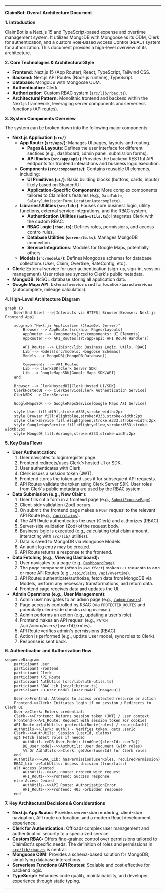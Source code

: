 ---

**ClaimBot: Overall Architecture Document**

**1. Introduction**

ClaimBot is a Next.js 15 and TypeScript-based expense and overtime management system. It utilizes MongoDB with Mongoose as its ODM, Clerk for authentication, and a custom Role-Based Access Control (RBAC) system for authorization. This document provides a high-level overview of its architecture.

**2. Core Technologies & Architectural Style**

*   **Frontend:** Next.js 15 (App Router), React, TypeScript, Tailwind CSS.
*   **Backend:** Next.js API Routes (Node.js runtime), TypeScript.
*   **Database:** MongoDB with Mongoose ODM.
*   **Authentication:** Clerk.
*   **Authorization:** Custom RBAC system ([`src/lib/rbac.ts`](src/lib/rbac.ts:1)).
*   **Architectural Pattern:** Monolithic frontend and backend within the Next.js framework, leveraging server components and serverless functions (API routes).

**3. System Components Overview**

The system can be broken down into the following major components:

*   **Next.js Application (`src/`)**
    *   **App Router (`src/app/`)**: Manages UI pages, layouts, and routing.
        *   **Pages & Layouts**: Defines the user interface for different sections (e.g., dashboard, admin panel, submission forms).
        *   **API Routes (`src/app/api/`)**: Provides the backend RESTful API endpoints for frontend interactions and business logic execution.
    *   **Components (`src/components/`)**: Contains reusable UI elements, including:
        *   **UI Primitives (`ui/`)**: Basic building blocks (buttons, cards, inputs) likely based on Shadcn/UI.
        *   **Application-Specific Components**: More complex components tailored to ClaimBot's features (e.g., `DataTable`, `SalarySubmissionForm`, `LocationAutocomplete`).
    *   **Libraries/Utilities (`src/lib/`)**: Houses core business logic, utility functions, external service integrations, and the RBAC system.
        *   **Authentication Utilities (`auth-utils.ts`)**: Integrates Clerk with the custom RBAC.
        *   **RBAC Logic (`rbac.ts`)**: Defines roles, permissions, and access control rules.
        *   **Database Utilities (`server/db.ts`)**: Manages MongoDB connection.
        *   **Service Integrations**: Modules for Google Maps, potentially others.
    *   **Models (`src/models/`)**: Defines Mongoose schemas for database collections (User, Claim, Overtime, RateConfig, etc.).
*   **Clerk**: External service for user authentication (sign-up, sign-in, session management). User roles are synced to Clerk's public metadata.
*   **MongoDB**: NoSQL database storing all application data.
*   **Google Maps API**: External service used for location-based services (autocomplete, mileage calculation).

**4. High-Level Architecture Diagram**

```mermaid
graph TD
    User[End User] -->|Interacts via HTTPS| Browser[Browser: Next.js Frontend App]

    subgraph "Next.js Application (ClaimBot Server)"
        Browser --> AppRouter[src/app: Pages/Layouts]
        AppRouter --> Components[src/components: UI Elements]
        AppRouter --> API_Routes[src/app/api: API Route Handlers]

        API_Routes --> Lib[src/lib: Business Logic, Utils, RBAC]
        Lib --> Models[src/models: Mongoose Schemas]
        Models --> MongoDB[(MongoDB Database)]

        Components --> API_Routes
        Lib --> ClerkSDK[Clerk Server SDK]
        Lib --> GoogleMapsSDK[Google Maps SDK/API]
    end

    Browser --> ClerkHostedUI{Clerk Hosted UI/SDK}
    ClerkHostedUI --> ClerkService[Clerk Authentication Service]
    ClerkSDK --> ClerkService

    GoogleMapsSDK --> GoogleMapsService[Google Maps API Service]

    style User fill:#f9f,stroke:#333,stroke-width:2px
    style Browser fill:#lightblue,stroke:#333,stroke-width:2px
    style ClerkService fill:#lightgreen,stroke:#333,stroke-width:2px
    style GoogleMapsService fill:#lightyellow,stroke:#333,stroke-width:2px
    style MongoDB fill:#orange,stroke:#333,stroke-width:2px
```

**5. Key Data Flows**

*   **User Authentication:**
    1.  User navigates to login/register page.
    2.  Frontend redirects/uses Clerk's hosted UI or SDK.
    3.  User authenticates with Clerk.
    4.  Clerk issues a session token (JWT).
    5.  Frontend stores the token and uses it for subsequent API requests.
    6.  API Routes validate the token using Clerk Server SDK. User roles from Clerk's public metadata are used by the RBAC system.
*   **Data Submission (e.g., New Claim):**
    1.  User fills out a form in a frontend page (e.g., [`SubmitExpensePage`](src/app/submit/expense/page.tsx:1)).
    2.  Client-side validation (Zod) occurs.
    3.  On submit, the frontend page makes a `POST` request to the relevant API Route (e.g., [`/api/claims`](src/app/api/claims/route.ts:1)).
    4.  The API Route authenticates the user (Clerk) and authorizes (RBAC).
    5.  Server-side validation (Zod) of the request body.
    6.  Business logic is executed (e.g., calculating total claim amount, interacting with `src/lib/` utilities).
    7.  Data is saved to MongoDB via Mongoose Models.
    8.  An audit log entry may be created.
    9.  API Route returns a response to the frontend.
*   **Data Fetching (e.g., Viewing Dashboard):**
    1.  User navigates to a page (e.g., [`DashboardPage`](src/app/dashboard/page.tsx:1)).
    2.  The page component (often in `useEffect`) makes `GET` requests to one or more API Routes (e.g., `/api/claims`, `/api/overtime`).
    3.  API Routes authenticate/authorize, fetch data from MongoDB via Models, perform any necessary transformations, and return data.
    4.  Frontend page receives data and updates the UI.
*   **Admin Operations (e.g., User Management):**
    1.  Admin user navigates to an admin page (e.g., [`/admin/users`](src/app/admin/users/page.tsx)).
    2.  Page access is controlled by RBAC (via `PROTECTED_ROUTES` and potentially client-side checks using `useRBAC`).
    3.  Admin performs an action (e.g., updating a user's role).
    4.  Frontend makes an API request (e.g., `PATCH /api/admin/users/{userId}/roles`).
    5.  API Route verifies admin's permissions (RBAC).
    6.  Action is performed (e.g., update User model, sync roles to Clerk).
    7.  Response is sent back.

**6. Authentication and Authorization Flow**

```mermaid
sequenceDiagram
    participant User
    participant Frontend
    participant Clerk
    participant API_Route
    participant AuthUtils [src/lib/auth-utils.ts]
    participant RBAC_Lib [src/lib/rbac.ts]
    participant DB_User_Model [User Model (MongoDB)]

    User->>Frontend: Attempts to access protected resource or action
    Frontend->>Clerk: Initiates login if no session / Redirects to Clerk UI
    User->>Clerk: Enters credentials
    Clerk-->>Frontend: Returns session token (JWT) / User context
    Frontend->>API_Route: Request with session token (or cookie)
    API_Route->>AuthUtils: protectApiRoute(rules) / requireAuth()
    AuthUtils->>Clerk: auth() - Verifies token, gets userId
    Clerk-->>AuthUtils: Session (userId, claims)
    opt Fetch latest roles if needed
        AuthUtils->>DB_User_Model: findOne({clerkId: userId})
        DB_User_Model-->>AuthUtils: User document (with roles)
        %% Or AuthUtils->>Clerk: getUser(userId) for Clerk roles
    end
    AuthUtils->>RBAC_Lib: hasPermission(userRoles, requiredPermission)
    RBAC_Lib-->>AuthUtils: Access decision (true/false)
    alt Access Granted
        AuthUtils-->>API_Route: Proceed with request
        API_Route-->>Frontend: Success response
    else Access Denied
        AuthUtils-->>API_Route: AuthorizationError
        API_Route-->>Frontend: 403 Forbidden response
    end
```

**7. Key Architectural Decisions & Considerations**

*   **Next.js App Router:** Provides server-side rendering, client-side navigation, API route co-location, and a modern React development experience.
*   **Clerk for Authentication:** Offloads complex user management and authentication security to a specialized service.
*   **Custom RBAC:** Offers fine-grained control over permissions tailored to ClaimBot's specific needs. The definition of roles and permissions in [`src/lib/rbac.ts`](src/lib/rbac.ts:1) is central.
*   **Mongoose ODM:** Provides a schema-based solution for MongoDB, simplifying database interactions.
*   **Serverless Functions (API Routes):** Scalable and cost-effective for backend logic.
*   **TypeScript:** Enhances code quality, maintainability, and developer experience through static typing.

---